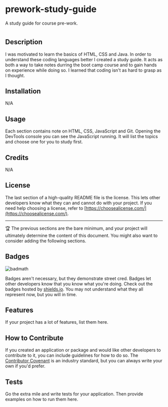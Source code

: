 # prework-study-guide
A study guide for course pre-work.
# <Prework Study Guide Webpage>

## Description

I was motivated to learn the basics of HTML, CSS and Java. In order to understand these coding languages better I created a study guide. It acts as both a way to take notes durring the boot camp course and to gain hands on experience while doing so. I learned that coding isn't as hard to grasp as I thought.

## Installation

N/A

## Usage

Each section contains note on HTML, CSS, JavaScript and Git. Opening the DevTools console you can see the JavaScript running. It will list the topics and choose one for you to study first. 

## Credits

N/A

## License

The last section of a high-quality README file is the license. This lets other developers know what they can and cannot do with your project. If you need help choosing a license, refer to [https://choosealicense.com/](https://choosealicense.com/).

---

🏆 The previous sections are the bare minimum, and your project will ultimately determine the content of this document. You might also want to consider adding the following sections.

## Badges

![badmath](https://img.shields.io/github/languages/top/nielsenjared/badmath)

Badges aren't necessary, but they demonstrate street cred. Badges let other developers know that you know what you're doing. Check out the badges hosted by [shields.io](https://shields.io/). You may not understand what they all represent now, but you will in time.

## Features

If your project has a lot of features, list them here.

## How to Contribute

If you created an application or package and would like other developers to contribute to it, you can include guidelines for how to do so. The [Contributor Covenant](https://www.contributor-covenant.org/) is an industry standard, but you can always write your own if you'd prefer.

## Tests

Go the extra mile and write tests for your application. Then provide examples on how to run them here.